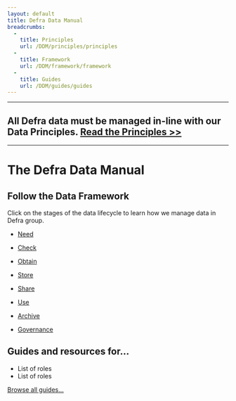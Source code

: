 ```yaml
---
layout: default
title: Defra Data Manual
breadcrumbs:
  -
    title: Principles
    url: /DDM/principles/principles
  -
    title: Framework
    url: /DDM/framework/framework
  -
    title: Guides
    url: /DDM/guides/guides
---
```


***

## All Defra data must be managed in-line with our Data Principles. [Read the Principles >>](/DDM/principles/principles)

***

# The Defra Data Manual

## Follow the Data Framework
Click on the stages of the data lifecycle to learn how we manage data in Defra group.

- [Need](framework/need)
- [Check](framework/check)
- [Obtain](framework/obtain)
- [Store](framework/store)
- [Share](framework/share)
- [Use](framework/use)
- [Archive](framework/archive)



- [Governance](framework/governance)

## Guides and resources for…

* List of roles
* List of roles

[Browse all guides…](/DDM/guides/guides)

